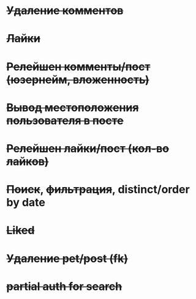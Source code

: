 # ~~Удаление комментов~~
# ~~Лайки~~
# ~~Релейшен комменты/пост (юзернейм, вложенность)~~
# ~~Вывод местоположения пользователя в посте~~
# ~~Релейшен лайки/пост (кол-во лайков)~~
# ~~Поиск~~, ~~фильтрация~~, distinct/order by date
# ~~Liked~~
# ~~Удаление pet/post (fk)~~
# ~~partial auth for search~~